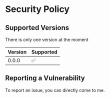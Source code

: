 # Security Policy

## Supported Versions

There is only one version at the moment

| Version | Supported          |
| ------- | ------------------ |
| 0.0.0  | :white_check_mark: |

## Reporting a Vulnerability

To report an issue, you can directly come to me.
